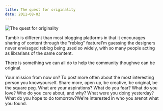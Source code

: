 ```yaml
---
title: The quest for originality
date: 2011-08-03
---
```


![The quest for originality](https://source.unsplash.com/vP3pnOoCiYE/1600x900)

Tumblr is different than most blogging platforms in that it encourages sharing of content through the "reblog" featureI'm guessing the designers never envisaged reblog being used so widely, with so many people acting as librarians of the same content.

There is something we can all do to help the community thoughwe can be original.

Your mission from now on? To post more often about the most interesting person you knowyourself. Share more, open up, be creative, be original, be the square peg. What are your aspirations? What do you fear? What do you love? Who do you care about, and why? What were you doing yesterday? What do you hope to do tomorrow?We're interested in who you arenot what you found.